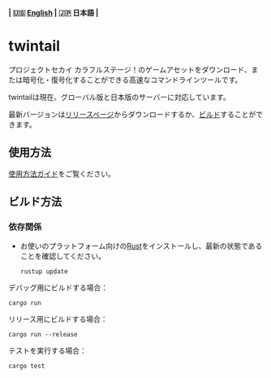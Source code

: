 **| :us: [English](/README.md) | :jp: 日本語 |**
# twintail
プロジェクトセカイ カラフルステージ！のゲームアセットをダウンロード、または暗号化・復号化することができる高速なコマンドラインツールです。

twintailは現在、グローバル版と日本版のサーバーに対応しています。

最新バージョンは[リリースページ](../releases/latest)からダウンロードするか、[ビルド](#building)することができます。

## 使用方法
[使用方法ガイド](docs/usage/jp.md)をご覧ください。

## ビルド方法
### 依存関係
- お使いのプラットフォーム向けの[Rust](https://www.rust-lang.org/tools/install)をインストールし、最新の状態であることを確認してください。
  ```
  rustup update
  ```

デバッグ用にビルドする場合：
```
cargo run
```

リリース用にビルドする場合：
```
cargo run --release
```

テストを実行する場合：
```
cargo test
```
